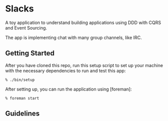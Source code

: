 # Slacks

A toy application to understand building applications using DDD with CQRS and Event Sourcing.

The app is implementing chat with many group channels, like IRC.

## Getting Started

After you have cloned this repo, run this setup script to set up your machine
with the necessary dependencies to run and test this app:

    % ./bin/setup



After setting up, you can run the application using [foreman]:

    % foreman start


## Guidelines

